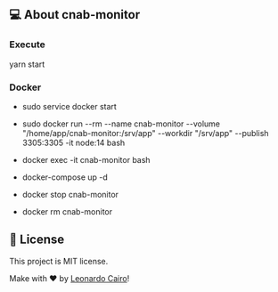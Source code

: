 ## 💻 About cnab-monitor

### Execute

yarn start


### Docker

* sudo service docker start

* sudo docker run --rm --name cnab-monitor --volume "/home/app/cnab-monitor:/srv/app" --workdir "/srv/app" --publish 3305:3305 -it node:14 bash

* docker exec -it cnab-monitor bash

* docker-compose up -d
* docker stop cnab-monitor
* docker rm cnab-monitor

## 📝 License

This project is MIT license.

Make with ❤️ by [Leonardo Cairo](https://www.linkedin.com/in/leocairos/)!

